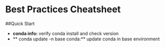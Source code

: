 # Best Practices Cheatsheet

##Quick Start

- **conda info:** verify conda install and check version
- ** conda update -n base conda:** update conda in base environment

